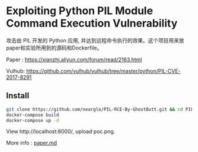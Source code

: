 # Exploiting Python PIL Module Command Execution Vulnerability

攻击由 PIL 开发的 Python 应用, 并达到远程命令执行的效果。这个项目用来放paper和实验所用到的源码和Dockerfile。

Paper : https://xianzhi.aliyun.com/forum/read/2163.html

Vulhub: https://github.com/vulhub/vulhub/tree/master/python/PIL-CVE-2017-8291

## Install

```bash
git clone https://github.com/neargle/PIL-RCE-By-GhostButt.git && cd PIL-RCE-By-GhostButt
docker-compose build
docker-compose up -d
```

View http://localhost:8000/, upload poc.png.

More info : [paper.md](https://github.com/neargle/PIL-RCE-By-GhostButt/blob/master/Exploiting-Python-PIL-Module-Command-Execution-Vulnerability.md)

